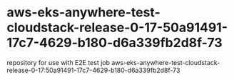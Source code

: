 # aws-eks-anywhere-test-cloudstack-release-0-17-50a91491-17c7-4629-b180-d6a339fb2d8f-73
repository for use with E2E test job aws-eks-anywhere-test-cloudstack-release-0-17:50a91491-17c7-4629-b180-d6a339fb2d8f-73
